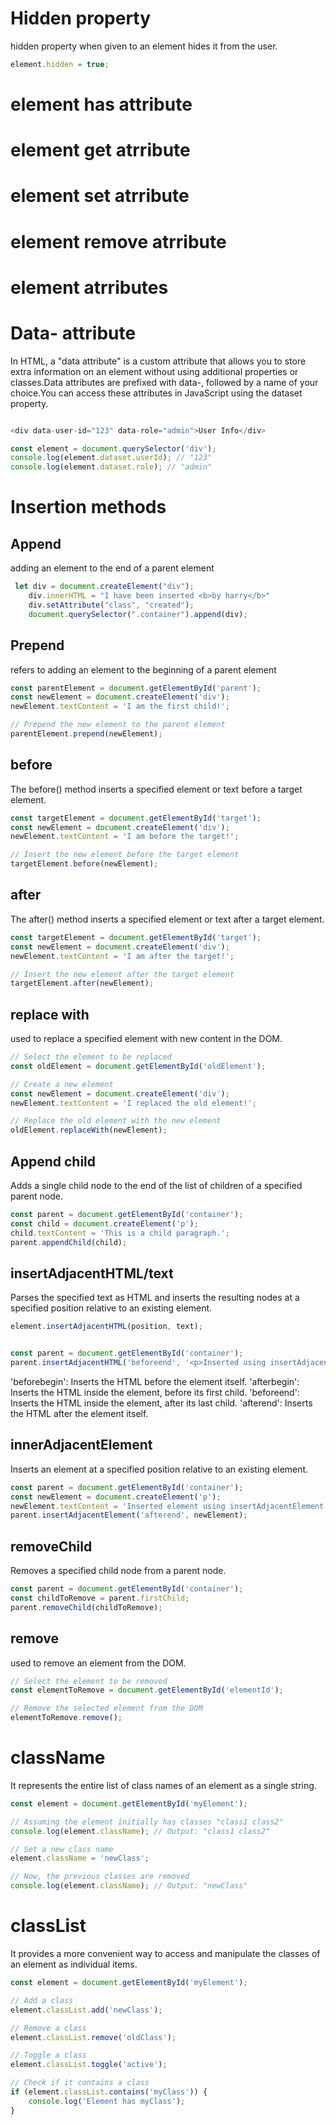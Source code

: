 # Hidden property
hidden property when given to an element hides it from the user.

```js
element.hidden = true;
```

# element has attribute
# element get atrribute
# element set atrribute
# element remove atrribute
# element atrributes

# Data- attribute
In HTML, a "data attribute" is a custom attribute that allows you to store extra information on an element without using additional properties or classes.Data attributes are prefixed with data-, followed by a name of your choice.You can access these attributes in JavaScript using the dataset property.

```js

<div data-user-id="123" data-role="admin">User Info</div>

const element = document.querySelector('div');
console.log(element.dataset.userId); // "123"
console.log(element.dataset.role); // "admin"
```

# Insertion methods

## Append
adding an element to the end of a parent element

```js
 let div = document.createElement("div");
    div.innerHTML = "I have been inserted <b>by harry</b>"
    div.setAttribute("class", "created");
    document.querySelector(".container").append(div);
```

## Prepend 
refers to adding an element to the beginning of a parent element

```js
const parentElement = document.getElementById('parent');
const newElement = document.createElement('div');
newElement.textContent = 'I am the first child!';

// Prepend the new element to the parent element
parentElement.prepend(newElement);
```

## before
The before() method inserts a specified element or text before a target element.

```js
const targetElement = document.getElementById('target');
const newElement = document.createElement('div');
newElement.textContent = 'I am before the target!';

// Insert the new element before the target element
targetElement.before(newElement);
```

## after
The after() method inserts a specified element or text after a target element.

```js
const targetElement = document.getElementById('target');
const newElement = document.createElement('div');
newElement.textContent = 'I am after the target!';

// Insert the new element after the target element
targetElement.after(newElement);
```

## replace with
used to replace a specified element with new content in the DOM.

```js
// Select the element to be replaced
const oldElement = document.getElementById('oldElement');

// Create a new element
const newElement = document.createElement('div');
newElement.textContent = 'I replaced the old element!';

// Replace the old element with the new element
oldElement.replaceWith(newElement);
```

## Append child
Adds a single child node to the end of the list of children of a specified parent node.

```js
const parent = document.getElementById('container');
const child = document.createElement('p');
child.textContent = 'This is a child paragraph.';
parent.appendChild(child);
```

## insertAdjacentHTML/text
Parses the specified text as HTML and inserts the resulting nodes at a specified position relative to an existing element.


```js
element.insertAdjacentHTML(position, text);


const parent = document.getElementById('container');
parent.insertAdjacentHTML('beforeend', '<p>Inserted using insertAdjacentHTML.</p>');
```

'beforebegin': Inserts the HTML before the element itself.
'afterbegin': Inserts the HTML inside the element, before its first child.
'beforeend': Inserts the HTML inside the element, after its last child.
'afterend': Inserts the HTML after the element itself.

## innerAdjacentElement
Inserts an element at a specified position relative to an existing element.

```js
const parent = document.getElementById('container');
const newElement = document.createElement('p');
newElement.textContent = 'Inserted element using insertAdjacentElement.';
parent.insertAdjacentElement('afterend', newElement);
```

## removeChild
Removes a specified child node from a parent node.

```js
const parent = document.getElementById('container');
const childToRemove = parent.firstChild;
parent.removeChild(childToRemove);
```

## remove
used to remove an element from the DOM.

```js
// Select the element to be removed
const elementToRemove = document.getElementById('elementId');

// Remove the selected element from the DOM
elementToRemove.remove();
```

# className
It represents the entire list of class names of an element as a single string.


```js
const element = document.getElementById('myElement');

// Assuming the element initially has classes "class1 class2"
console.log(element.className); // Output: "class1 class2"

// Set a new class name
element.className = 'newClass';

// Now, the previous classes are removed
console.log(element.className); // Output: "newClass"
```

# classList
It provides a more convenient way to access and manipulate the classes of an element as individual items.


```js
const element = document.getElementById('myElement');

// Add a class
element.classList.add('newClass');

// Remove a class
element.classList.remove('oldClass');

// Toggle a class
element.classList.toggle('active');

// Check if it contains a class
if (element.classList.contains('myClass')) {
    console.log('Element has myClass');
}
```